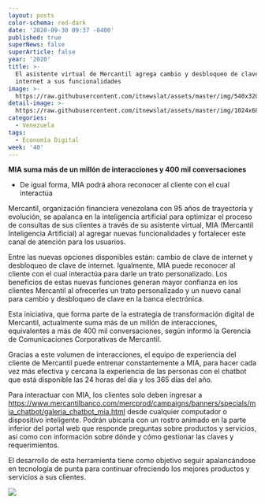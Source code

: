```yaml
---
layout: posts
color-schema: red-dark
date: '2020-09-30 09:37 -0400'
published: true
superNews: false
superArticle: false
year: '2020'
title: >-
  El asistente virtual de Mercantil agrega cambio y desbloqueo de clave de
  internet a sus funcionalidades
image: >-
  https://raw.githubusercontent.com/itnewslat/assets/master/img/540x320/Mia-Mercantil-p.jpg
detail-image: >-
  https://raw.githubusercontent.com/itnewslat/assets/master/img/1024x680/Mia-Mercantil-g.jpg
categories:
  - Venezuela
tags:
  - Economía Digital
week: '40'
---
```

**MIA suma más de un millón de interacciones y 400 mil conversaciones**
 
- De igual forma, MIA podrá ahora reconocer al cliente con el cual interactúa

Mercantil, organización financiera venezolana con 95 años de trayectoria y evolución, se apalanca en la inteligencia artificial para optimizar el proceso de consultas de sus clientes a través de su asistente virtual, MIA (Mercantil Inteligencia Artificial) al agregar nuevas funcionalidades y fortalecer este canal de atención para los usuarios.

Entre las nuevas opciones disponibles están: cambio de clave de internet y desbloqueo de clave de internet. Igualmente, MIA puede reconocer al cliente con el cual interactúa para darle un trato personalizado. Los beneficios de estas nuevas funciones generan mayor confianza en los clientes Mercantil al ofrecerles un trato personalizado y un nuevo canal para cambio y desbloqueo de clave en la banca electrónica. 

Esta iniciativa, que forma parte de la estrategia de transformación digital de Mercantil, actualmente suma más de un millón de interacciones, equivalentes a más de 400 mil conversaciones,  según informó la Gerencia de Comunicaciones Corporativas de Mercantil. 

Gracias a este volumen de interacciones, el equipo de experiencia del cliente de Mercantil puede entrenar constantemente a MIA, para hacer cada vez más efectiva y cercana la experiencia de las personas con el chatbot que está disponible las 24 horas del día y los 365 días del año.

Para interactuar con MIA, los clientes solo deben ingresar a https://www.mercantilbanco.com/mercprod/campaigns/banners/specials/mia_chatbot/galeria_chatbot_mia.html desde cualquier computador o dispositivo inteligente. Podrán ubicarla con un rostro animado en la parte inferior del portal web que responde preguntas sobre productos y servicios, así como con información sobre dónde y cómo gestionar las claves y requerimientos.

El desarrollo de esta herramienta tiene como objetivo seguir apalancándose en tecnología de punta para continuar ofreciendo los mejores productos y servicios a sus clientes.

<img src="https://tracker.metricool.com/c3po.jpg?hash=56f88a41e39ab42c063cc51676587a04"/>
